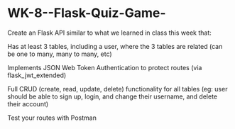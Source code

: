 # WK-8--Flask-Quiz-Game-
Create an Flask API similar to what we learned in class this week that:

Has at least 3 tables, including a user, where the 3 tables are related (can be one to many, many to many, etc)

Implements JSON Web Token Authentication to protect routes (via flask_jwt_extended)

Full CRUD (create, read, update, delete) functionality for all tables (eg: user should be able to sign up, login, and change their username, and delete their account)

Test your routes with Postman
